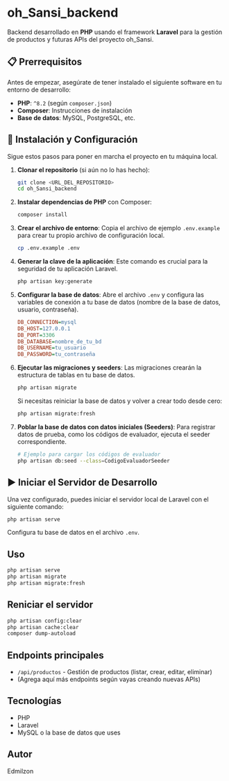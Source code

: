 # oh_Sansi_backend

Backend desarrollado en **PHP** usando el framework **Laravel** para la gestión de productos y futuras APIs del proyecto oh_Sansi.

## 📋 Prerrequisitos

Antes de empezar, asegúrate de tener instalado el siguiente software en tu entorno de desarrollo:

- **PHP**: `^8.2` (según `composer.json`)
- **Composer**: Instrucciones de instalación
- **Base de datos**: MySQL, PostgreSQL, etc.

## 🚀 Instalación y Configuración

Sigue estos pasos para poner en marcha el proyecto en tu máquina local.

1.  **Clonar el repositorio** (si aún no lo has hecho):
    ```bash
    git clone <URL_DEL_REPOSITORIO>
    cd oh_Sansi_backend
    ```

2.  **Instalar dependencias de PHP** con Composer:
    ```bash
    composer install
    ```

3.  **Crear el archivo de entorno**:
    Copia el archivo de ejemplo `.env.example` para crear tu propio archivo de configuración local.
    ```bash
    cp .env.example .env
    ```

4.  **Generar la clave de la aplicación**:
    Este comando es crucial para la seguridad de tu aplicación Laravel.
    ```bash
    php artisan key:generate
    ```

5.  **Configurar la base de datos**:
    Abre el archivo `.env` y configura las variables de conexión a tu base de datos (nombre de la base de datos, usuario, contraseña).
    ```ini
    DB_CONNECTION=mysql
    DB_HOST=127.0.0.1
    DB_PORT=3306
    DB_DATABASE=nombre_de_tu_bd
    DB_USERNAME=tu_usuario
    DB_PASSWORD=tu_contraseña
    ```

6.  **Ejecutar las migraciones y seeders**:
    Las migraciones crearán la estructura de tablas en tu base de datos.
    ```bash
    php artisan migrate
    ```
    Si necesitas reiniciar la base de datos y volver a crear todo desde cero:
    ```bash
    php artisan migrate:fresh
    ```

7.  **Poblar la base de datos con datos iniciales (Seeders)**:
    Para registrar datos de prueba, como los códigos de evaluador, ejecuta el seeder correspondiente.
    ```bash
    # Ejemplo para cargar los códigos de evaluador
    php artisan db:seed --class=CodigoEvaluadorSeeder
    ```

## ▶️ Iniciar el Servidor de Desarrollo

Una vez configurado, puedes iniciar el servidor local de Laravel con el siguiente comando:
```bash
php artisan serve
```

Configura tu base de datos en el archivo `.env`.

## Uso

```bash
php artisan serve
php artisan migrate
php artisan migrate:fresh
```

## Reniciar el servidor 

```bash
php artisan config:clear
php artisan cache:clear
composer dump-autoload
```

## Endpoints principales

- `/api/productos` - Gestión de productos (listar, crear, editar, eliminar)
- (Agrega aquí más endpoints según vayas creando nuevas APIs)

## Tecnologías

- PHP
- Laravel
- MySQL o la base de datos que uses



## Autor

Edmilzon
